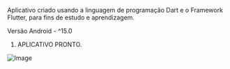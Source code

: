 Aplicativo criado usando a linguagem de programação Dart e o Framework Flutter, para fins de estudo e aprendizagem.

Versão Android - ^15.0

1. APLICATIVO PRONTO.

   
 ![Image](https://github.com/user-attachments/assets/962472bb-c0aa-453a-a4d8-a12c19090cc3)
